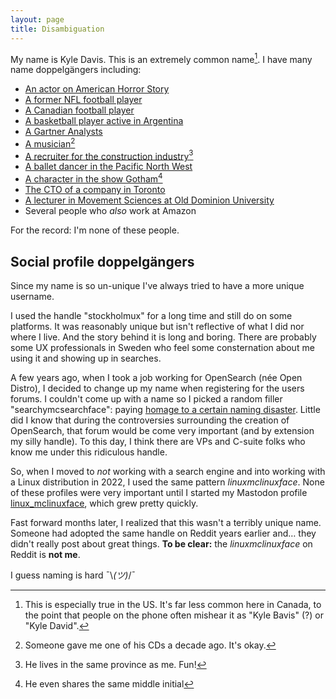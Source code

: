```yaml
---
layout: page
title: Disambiguation
---
```


My name is Kyle Davis. This is an extremely common name[^1]. I have many name doppelgängers including:

- [An actor on American Horror Story](https://en.wikipedia.org/wiki/Kyle_Davis_(actor))
- [A former NFL football player](https://en.wikipedia.org/wiki/Kyle_Davis_(American_football))
- [A Canadian football player](https://www.cfl.ca/players/kyle-davis/164627/)
- [A basketball player active in Argentina](https://www.proballers.com/basketball/player/62502/kyle-davis)
- [A Gartner Analysts](https://www.gartner.com/en/experts/kyle-davis)
- [A musician](https://www.kylewdavismusic.com)[^2]
- [A recruiter for the construction industry](https://ca.linkedin.com/in/kyle-g-davis)[^4]
- [A ballet dancer in the Pacific North West](https://www.pnb.org/artists/kyle-davis/)
- [A character in the show Gotham](https://gotham.fandom.com/wiki/Kyle_Davis)[^3]
- [The CTO of a company in Toronto](https://ca.linkedin.com/in/kyle-davis-aab66824)
- [A lecturer in Movement Sciences at Old Dominion University](https://www.odu.edu/directory/kyle-davis)
- Several people who _also_ work at Amazon

For the record: I'm none of these people.

## Social profile doppelgängers

Since my name is so un-unique I've always tried to have a more unique username.

I used the handle "stockholmux" for a long time and still do on some platforms. It was reasonably unique but isn't reflective of what I did nor where I live. And the story behind it is long and boring. There are probably some UX professionals in Sweden who feel some consternation about me using it and showing up in searches.

A few years ago, when I took a job working for OpenSearch (née Open Distro), I decided to change up my name when registering for the users forums. I couldn't come up with a name so I picked a random filler "searchymcsearchface": paying [homage to a certain naming disaster](https://en.wikipedia.org/wiki/RRS_Sir_David_Attenborough#Naming_poll). Little did I know that during the controversies surrounding the creation of OpenSearch, that forum would be come very important (and by extension my silly handle). To this day, I think there are VPs and C-suite folks who know me under this ridiculous handle.

So, when I moved to _not_ working with a search engine and into working with a Linux distribution in 2022, I used the same pattern _linuxmclinuxface_. None of these profiles were very important until I started my Mastodon profile [linux_mclinuxface](https://fosstodon.org/@linux_mclinuxface), which grew pretty quickly. 

Fast forward months later, I realized that this wasn't a terribly unique name. Someone had adopted the same handle on Reddit years earlier and… they didn't really post about great things. **To be clear:** the _linuxmclinuxface_ on Reddit is **not me**. 

I guess naming is hard ¯\\_(ツ)_/¯







[^1]: This is especially true in the US. It's far less common here in Canada, to the point that people on the phone often mishear it as "Kyle Bavis" (?) or "Kyle David".
[^2]: Someone gave me one of his CDs a decade ago. It's okay.
[^3]: He even shares the same middle initial
[^4]: He lives in the same province as me. Fun!